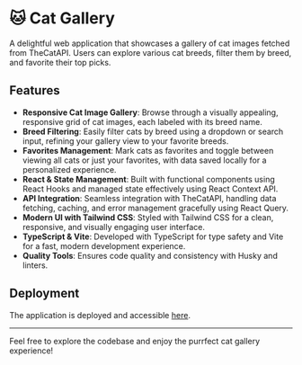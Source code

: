 # 🐱 Cat Gallery

A delightful web application that showcases a gallery of cat images fetched from TheCatAPI. Users can explore various cat breeds, filter them by breed, and favorite their top picks.

## Features

- **Responsive Cat Image Gallery**: Browse through a visually appealing, responsive grid of cat images, each labeled with its breed name.
- **Breed Filtering**: Easily filter cats by breed using a dropdown or search input, refining your gallery view to your favorite breeds.
- **Favorites Management**: Mark cats as favorites and toggle between viewing all cats or just your favorites, with data saved locally for a personalized experience.
- **React & State Management**: Built with functional components using React Hooks and managed state effectively using React Context API.
- **API Integration**: Seamless integration with TheCatAPI, handling data fetching, caching, and error management gracefully using React Query.
- **Modern UI with Tailwind CSS**: Styled with Tailwind CSS for a clean, responsive, and visually engaging user interface.
- **TypeScript & Vite**: Developed with TypeScript for type safety and Vite for a fast, modern development experience.
- **Quality Tools**: Ensures code quality and consistency with Husky and linters.

## Deployment

The application is deployed and accessible [here]([https://rely-test-kliushnyk.vercel.app/search]).

---

Feel free to explore the codebase and enjoy the purrfect cat gallery experience!
